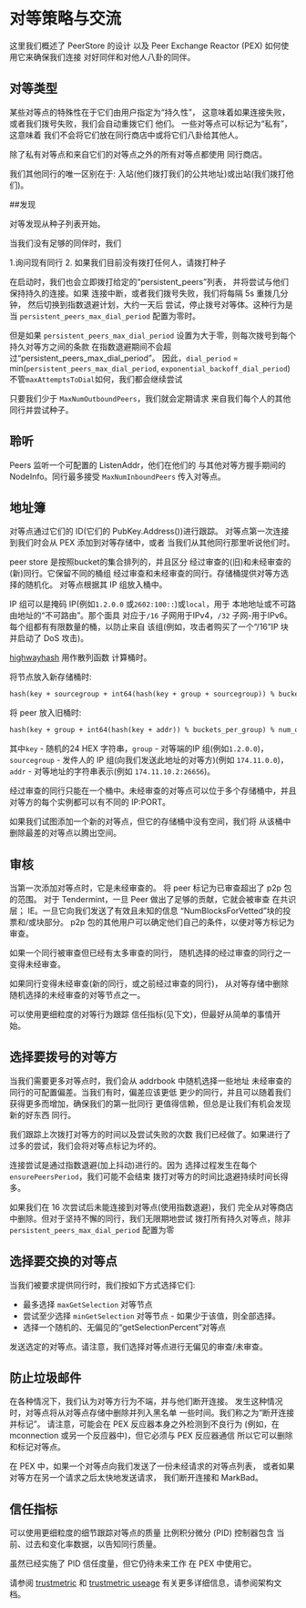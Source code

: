 # 对等策略与交流

这里我们概述了 PeerStore 的设计
以及 Peer Exchange Reactor (PEX) 如何使用它来确保我们连接
对好同伴和对他人八卦的同伴。

## 对等类型

某些对等点的特殊性在于它们由用户指定为“持久性”，
这意味着如果连接失败，或者我们拨号失败，我们会自动重拨它们
他们。
一些对等点可以标记为“私有”，这意味着
我们不会将它们放在同行商店中或将它们八卦给其他人。

除了私有对等点和来自它们的对等点之外的所有对等点都使用
同行商店。

我们其他同行的唯一区别在于:
入站(他们拨打我们的公共地址)或出站(我们拨打他们)。

##发现

对等发现从种子列表开始。

当我们没有足够的同伴时，我们

1.询问现有同行
2. 如果我们目前没有拨打任何人，请拨打种子

在启动时，我们也会立即拨打给定的“persistent_peers”列表，
并将尝试与他们保持持久的连接。如果
连接中断，或者我们拨号失败，我们将每隔 5s 重拨几分钟，
然后切换到指数退避计划，大约一天后
尝试，停止拨号对等体。这种行为是当 `persistent_peers_max_dial_period` 配置为零时。

但是如果 `persistent_peers_max_dial_period` 设置为大于零，则每次拨号到每个持久对等方之间的条款
在指数退避期间不会超过“persistent_peers_max_dial_period”。
因此，`dial_period` = min(`persistent_peers_max_dial_period`, `exponential_backoff_dial_period`)
不管`maxAttemptsToDial`如何，我们都会继续尝试

只要我们少于 `MaxNumOutboundPeers`，我们就会定期请求
来自我们每个人的其他同行并尝试种子。

## 聆听

Peers 监听一个可配置的 ListenAddr，他们在他们的
与其他对等方握手期间的 NodeInfo。同行最多接受
`MaxNumInboundPeers` 传入对等点。

## 地址簿

对等点通过它们的 ID(它们的 PubKey.Address())进行跟踪。
对等点第一次连接到我们时会从 PEX 添加到对等存储中，或者
当我们从其他同行那里听说他们时。

peer store 是按照bucket的集合排列的，并且区分
经过审查的(旧)和未经审查的(新)同行。它保留不同的桶组
经过审查和未经审查的同行。存储桶提供对等方选择的随机化。
对等点根据其 IP 组放入桶中。

IP 组可以是掩码 IP(例如`1.2.0.0` 或`2602:100::`)或`local`，用于
本地地址或不可路由地址的“不可路由”。那个面具
对应于`/16` 子网用于IPv4，`/32​​` 子网-用于IPv6。
每个组都有有限数量的桶，以防止来自
该组(例如，攻击者购买了一个“/16”IP 块并启动了 DoS
攻击)。

[highwayhash](https://arxiv.org/abs/1612.06257) 用作散列函数
计算桶时。

将节点放入新存储桶时:

```md
hash(key + sourcegroup + int64(hash(key + group + sourcegroup)) % bucket_per_group) % num_new_buckets
```

将 peer 放入旧桶时:

```md
hash(key + group + int64(hash(key + addr)) % buckets_per_group) % num_old_buckets
```

其中`key` - 随机的24 HEX 字符串，`group` - 对等端的IP 组(例如`1.2.0.0`)，
`sourcegroup` - 发件人的 IP 组(向我们发送此地址的对等方)(例如 `174.11.0.0`)，
`addr` - 对等地址的字符串表示(例如 `174.11.10.2:26656`)。

经过审查的同行只能在一个桶中。未经审查的对等点可以位于多个存储桶中，并且
对等方的每个实例都可以有不同的 IP:PORT。

如果我们试图添加一个新的对等点，但它的存储桶中没有空间，我们将
从该桶中删除最差的对等点以腾出空间。

## 审核

当第一次添加对等点时，它是未经审查的。
将 peer 标记为已审查超出了 p2p 包的范围。
对于 Tendermint，一旦 Peer 做出了足够的贡献，它就会被审查
在共识层； IE。一旦它向我们发送了有效且未知的信息
“NumBlocksForVetted”块的投票和/或块部分。
p2p 包的其他用户可以确定他们自己的条件，以便对等方标记为审查。

如果一个同行被审查但已经有太多审查的同行，
随机选择的经过审查的同行之一变得未经审查。

如果同行变得未经审查(新的同行，或之前经过审查的同行)，
从对等存储中删除随机选择的未经审查的对等节点之一。

可以使用更细粒度的对等行为跟踪
信任指标(见下文)，但最好从简单的事情开始。

## 选择要拨号的对等方

当我们需要更多对等点时，我们会从 addrbook 中随机选择一些地址
未经审查的同行的可配置偏差。当我们有时，偏差应该更低
更少的同行，并且可以随着我们获得更多而增加，确保我们的第一批同行
更值得信赖，但总是让我们有机会发现新的好东西
同行。

我们跟踪上次拨打对等方的时间以及尝试失败的次数
我们已经做了。如果进行了过多的尝试，我们会将对等点标记为坏的。

连接尝试是通过指数退避(加上抖动)进行的。因为
选择过程发生在每个 `ensurePeersPeriod`，我们可能不会结束
拨打对等方的时间比退避持续时间长得多。

如果我们在 16 次尝试后未能连接到对等点(使用指数退避)，我们
完全从对等商店中删除。但对于坚持不懈的同行，我们无限期地尝试
拨打所有持久对等点，除非 `persistent_peers_max_dial_period` 配置为零

## 选择要交换的对等点

当我们被要求提供同行时，我们按如下方式选择它们:

- 最多选择 `maxGetSelection` 对等节点
- 尝试至少选择 `minGetSelection` 对等节点 - 如果少于该值，则全部选择。
- 选择一个随机的、无偏见的“getSelectionPercent”对等点

发送选定的对等点。请注意，我们选择对等点进行无偏见的审查/未审查。

## 防止垃圾邮件

在各种情况下，我们认为对等方行为不端，并与他们断开连接。
发生这种情况时，对等点将从对等点存储中删除并列入黑名单
一些时间。我们称之为“断开连接并标记”。
请注意，可能会在 PEX 反应器本身之外检测到不良行为
(例如，在 mconnection 或另一个反应器中)，但它必须与 PEX 反应器通信
所以它可以删除和标记对等点。

在 PEX 中，如果一个对等点向我们发送了一份未经请求的对等点列表，
或者如果对等方在另一个请求之后太快地发送请求，
我们断开连接和 MarkBad。

## 信任指标

可以使用更细粒度的细节跟踪对等点的质量
比例积分微分 (PID) 控制器包含
当前、过去和变化率数据，以告知同行质量。

虽然已经实施了 PID 信任度量，但它仍待未来工作
在 PEX 中使用它。

请参阅 [trustmetric](https://github.com/tendermint/tendermint/blob/master/docs/architecture/adr-006-trust-metric.md)
和 [trustmetric useage](https://github.com/tendermint/tendermint/blob/master/docs/architecture/adr-007-trust-metric-usage.md)
有关更多详细信息，请参阅架构文档。





<!-- todo: diagrams!!! -->
